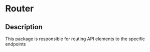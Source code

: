 # Router

## Description

This package is responsible for routing API elements to the specific endpoints